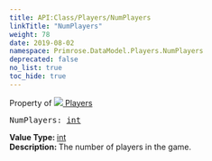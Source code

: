 ```yaml
---
title: API:Class/Players/NumPlayers
linkTitle: "NumPlayers"
weight: 78
date: 2019-08-02
namespace: Primrose.DataModel.Players.NumPlayers
deprecated: false
no_list: true
toc_hide: true
---
```

Property of <a href="/docs/api-reference/Class/Players"><img src="/icons/silk/users.png"/>&nbsp;Players</a>
<pre class="method-declaration">
NumPlayers: <a class="type" href="/docs/api-reference/System/Primitives#int32">int</a></pre>
<b>Value Type: </b>
<a class="type" href="/docs/api-reference/System/Primitives#int32">int</a>
<br/>
<b>Description: </b>
The number of players in the game.

